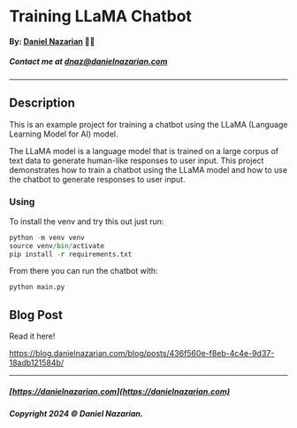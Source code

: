 # Training LLaMA Chatbot
#### By: [Daniel Nazarian](https://www.danielnazarian.com) 🐧👹
##### Contact me at <dnaz@danielnazarian.com>

-------------------------------------------------------

## Description

This is an example project for training a chatbot using the LLaMA (Language Learning Model for AI) model.

The LLaMA model is a language model that is trained on a large corpus of text data to generate human-like responses to user input. This project demonstrates how to train a chatbot using the LLaMA model and how to use the chatbot to generate responses to user input.

### Using

To install the venv and try this out just run:

```python
python -m venv venv
source venv/bin/activate
pip install -r requirements.txt
```

From there you can run the chatbot with:

```python
python main.py
```

## Blog Post

Read it here!

https://blog.danielnazarian.com/blog/posts/436f560e-f8eb-4c4e-9d37-18adb121584b/

-------------------------------------------------------
##### [https://danielnazarian.com](https://danielnazarian.com)
##### Copyright 2024 © Daniel Nazarian.
